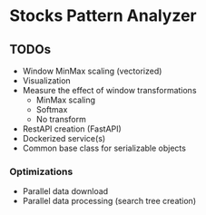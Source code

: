 # Stocks Pattern Analyzer

## TODOs

- Window MinMax scaling (vectorized)
- Visualization
- Measure the effect of window transformations
    - MinMax scaling
    - Softmax
    - No transform
- RestAPI creation (FastAPI)
- Dockerized service(s)
- Common base class for serializable objects

### Optimizations

- Parallel data download
- Parallel data processing (search tree creation)

